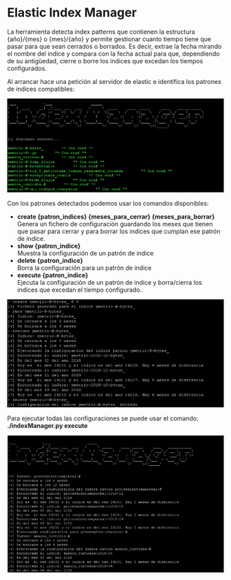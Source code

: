 # Elastic Index Manager

La herramienta detecta index patterns que contienen la estructura {año}/{mes} o {mes}/{año} y permite gestionar cuanto tiempo tiene que pasar para que sean cerrados o borrados. Es decir, extrae la fecha mirando el nombre del indice y compara con la fecha actual para que, dependiendo de su antigüedad, cierre o borre los indices que excedan los tiempos configurados.

Al arrancar hace una petición al servidor de elastic e identifica los patrones de indices compatibles:

![alt text](img/list.png)

Con los patrones detectados podemos usar los comandos disponibles:
- **create {patron_indices} {meses_para_cerrar} {meses_para_borrar}**<br/>
 Genera un fichero de configuración guardando los meses que tienen que pasar para cerrar y para borrar los indices que cumplan ese patrón de indice.
- **show {patron_indice}**<br/>
 Muestra la configuración de un patrón de indice
- **delete {patron_indice}**<br/>
 Borra la configuración para un patrón de indice
- **execute {patron_indice}**<br/>
 Ejecuta la configuración de un patrón de indice y borra/cierra los indices que excedan el tiempo configurado.
 
 ![alt text](img/cmds.png)

Para ejecutar todas las configuraciones se puede usar el comando:
**./indexManager.py execute**

![alt text](img/executeAll.png)
